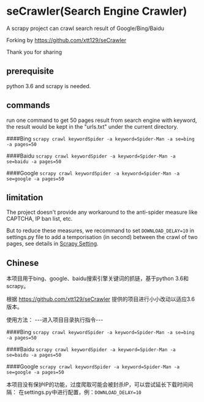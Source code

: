 # seCrawler(Search Engine Crawler)
A scrapy project can crawl search result of Google/Bing/Baidu

Forking by https://github.com/xtt129/seCrawler

Thank you for sharing

## prerequisite
python 3.6 and scrapy is needed.


## commands

run one command to get 50 pages result from search engine with keyword, the result would be kept in the "urls.txt" under the current directory.


####Bing
```scrapy crawl keywordSpider -a keyword=Spider-Man -a se=bing -a pages=50```

####Baidu
```scrapy crawl keywordSpider -a keyword=Spider-Man -a se=baidu -a pages=50```

####Google
```scrapy crawl keywordSpider -a keyword=Spider-Man -a se=google -a pages=50```

## limitation
The project doesn't provide any workaround to the anti-spider measure like CAPTCHA, IP ban list, etc. 

But to reduce these measures, we recommand to set ```DOWNLOAD_DELAY=10``` in settings.py file to add a temporisation (in second) between the crawl of two pages, see details in [Scrapy Setting](https://doc.scrapy.org/en/1.2/topics/settings.html#std:setting-DOWNLOAD_DELAY).

## Chinese
本项目用于bing、google、baidu搜索引擎关键词的抓链，基于python 3.6和scrapy。

根据 https://github.com/xtt129/seCrawler 提供的项目进行小小改动以适应3.6版本。

使用方法：
---进入项目目录执行指令---

####Bing
```scrapy crawl keywordSpider -a keyword=Spider-Man -a se=bing -a pages=50```

####Baidu
```scrapy crawl keywordSpider -a keyword=Spider-Man -a se=baidu -a pages=50```

####Google
```scrapy crawl keywordSpider -a keyword=Spider-Man -a se=google -a pages=50```

本项目没有保护IP的功能，过度爬取可能会被封杀IP，可以尝试延长下载时间间隔：
在settings.py中进行配置，例：```DOWNLOAD_DELAY=10```
